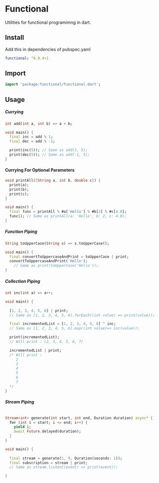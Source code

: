 # Functional

Utilities for functional programimng in dart.

## Install 

Add this in dependencies of pubspec.yaml

```yaml
functional: ^0.9.4+1
```

## Import

```dart
import 'package:functional/functional.dart';
```

## Usage

##### Currying

```dart
int add(int a, int b) => a + b;

void main() {
  final inc = add % 1;
  final dec = add % -1;

  print(inc(5)); // Same as add(1, 5);
  print(dec(5)); // Same as add(-1, 5);
}
```

#### Currying For Optional Parameters

```dart
void printAll({String a, int b, double c}) {
  print(a);
  print(b);
  print(c);
}

void main() {
  final func = printAll % #a['Hello'] % #b[2] % #c[4.0];
  func(); // Same as printAll(a: 'Hello', b: 2, c: 4.0);
}
```

##### Function Piping

```dart
String toUpperCase(String s) => s.toUpperCase();

void main() {
  final convertToUppercaseAndPrint = toUpperCase | print;
  convertToUppercaseAndPrint('Hello'); 
    // Same as print(toUpperCase('Hello'));
}
```

##### Collection Piping

```dart
int inc(int a) => a++;

void main() {
    
  [1, 2, 3, 4, 5, 6] | print;
  // Same as [1, 2, 3, 4, 5, 6].forEach((int value) => print(value));

  final incrementedList = [1, 2, 3, 4, 5, 6] ^ inc;
  // Same as [1, 2, 3, 4, 5, 6].map((int value)=> inc(value));

  print(incrementedList);
  // Will print : (2, 3, 4, 5, 6, 7)

  incrementedList | print;
  /* Will print : 
     2
     3
     4
     5
     6
     7
  */
}
```

##### Stream Piping

```dart

Stream<int> generate(int start, int end, Duration duration) async* {
  for (int i = start; i <= end; i++) {
    yield i;
    await Future.delayed(duration);
  }
}

void main() {
    
  final stream = generate(1, 9, Duration(seconds: 1));
  final subscription = stream | print;
  // Same as stream.listen((event) => print(event));

}
```

